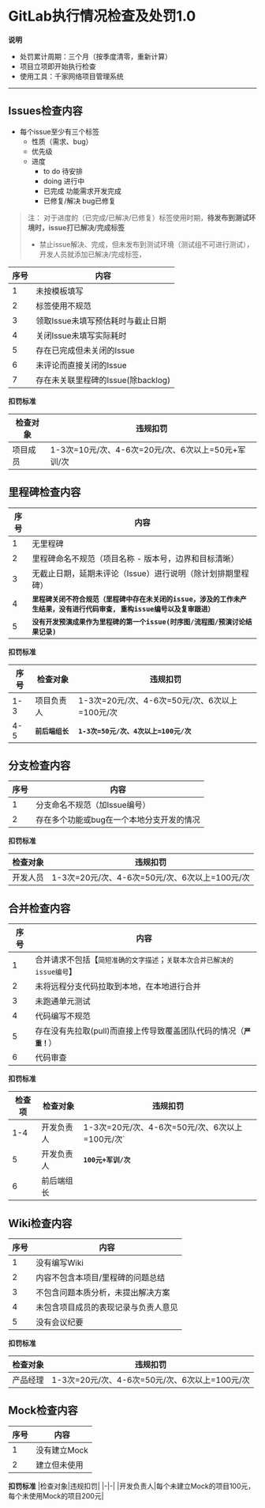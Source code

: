 # GitLab执行情况检查及处罚1.0

**说明**

- 处罚累计周期：三个月（按季度清零，重新计算）
- 项目立项即开始执行检查
- 使用工具：千家网络项目管理系统

---

## Issues检查内容

- 每个issue至少有三个标签
    - 性质（需求、bug）
    - 优先级 
    - 进度
        - to do 待安排
        - doing 进行中
        - 已完成 功能需求开发完成
        - 已修复/解决 bug已修复
> 注： 对于进度的（已完成/已解决/已修复）标签使用时期，**待发布到测试环境时，issue打已解决/完成标签**
> - 禁止issue解决、完成，但未发布到测试环境（测试组不可进行测试），开发人员就添加已解决/完成标签，

|序号|内容|
|-|-|
|1|未按模板填写|
|2|标签使用不规范|
|3|领取Issue未填写预估耗时与截止日期|
|4|关闭Issue未填写实际耗时|
|5|存在已完成但未关闭的Issue|
|6|未评论而直接关闭的Issue|
|7|存在未关联里程碑的Issue(除backlog)|



**扣罚标准**

|检查对象|违规扣罚|
|-|-|
|项目成员|1-3次=10元/次、4-6次=20元/次、6次以上=50元+军训/次|

## 里程碑检查内容

|序号|内容|
|-|-|
|1|无里程碑|
|2|里程碑命名不规范（项目名称 - 版本号，边界和目标清晰）|
|3|无截止日期，延期未评论（Issue）进行说明（除计划排期里程碑）|
|4|**`里程碑关闭不符合规范（里程碑中存在未关闭的issue，涉及的工作未产生结果，没有进行代码审查, 重构issue编号以及复审跟进）`**|
|5|**`没有开发预演成果作为里程碑的第一个issue(时序图/流程图/预演讨论结果记录)`**|

**扣罚标准**

|序号|检查对象|违规扣罚|
|-|-|-|
|1-3|项目负责人|1-3次=20元/次、4-6次=50元/次、6次以上=100元/次|
|4-5|**`前后端组长`**|**`1-3次=50元/次、4次以上=100元/次`**|


## 分支检查内容

|序号|内容|
|-|-|
|1|分支命名不规范（加Issue编号）|
|2|存在多个功能或bug在一个本地分支开发的情况|

**扣罚标准**

|检查对象|违规扣罚|
|-|-|
|开发人员|1-3次=20元/次、4-6次=50元/次、6次以上=100元/次|

## 合并检查内容

|序号|内容|
|-|-|
|1|合并请求不包括【`简短准确的文字描述`；`关联本次合并已解决的issue编号`】|
|2|未将远程分支代码拉取到本地，在本地进行合并|
|3|未跑通单元测试|
|4|代码编写不规范|
|5|存在没有先拉取(pull)而直接上传导致覆盖团队代码的情况（**`严重！`**）|
|6|代码审查|

**扣罚标准**

|检查项|检查对象|违规扣罚|
|-|-|-|
|1-4|开发负责人|1-3次=20元/次、4-6次=50元/次、6次以上=100元/次`|
|5|开发负责人|**`100元+军训/次`**|
|6|前后端组长|

## Wiki检查内容

|序号|内容|
|-|-|
|1|没有编写Wiki|
|2|内容不包含本项目/里程碑的问题总结|
|3|不包含问题本质分析，未提出解决方案|
|4|未包含项目成员的表现记录与负责人意见|
|5|没有会议纪要|

**扣罚标准**

|检查对象|违规扣罚|
|-|-|
|产品经理|1-3次=20元/次、4-6次=50元/次、6次以上=100元/次|

## Mock检查内容

|序号|内容|
|-|-|
|1|没有建立Mock|
|2|建立但未使用|

**扣罚标准**
|检查对象|违规扣罚|
|-|-|
|开发负责人|每个未建立Mock的项目100元，每个未使用Mock的项目200元|
